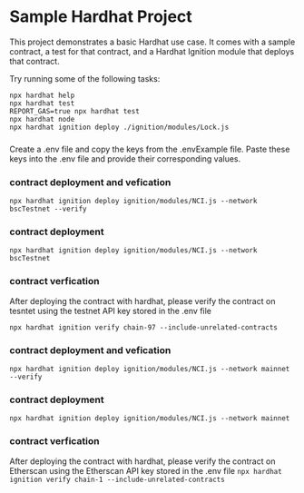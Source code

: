 # Sample Hardhat Project

This project demonstrates a basic Hardhat use case. It comes with a sample contract, a test for that contract, and a Hardhat Ignition module that deploys that contract.

Try running some of the following tasks:

```shell
npx hardhat help
npx hardhat test
REPORT_GAS=true npx hardhat test
npx hardhat node
npx hardhat ignition deploy ./ignition/modules/Lock.js
```

### 
Create a .env file and copy the keys from the .envExample file. Paste these keys into the .env file and provide their corresponding values.

<!-- For dev -->
### contract deployment and vefication
```npx hardhat ignition deploy ignition/modules/NCI.js --network bscTestnet --verify```

### contract deployment 
```npx hardhat ignition deploy ignition/modules/NCI.js --network bscTestnet```

### contract verfication
After deploying the contract with hardhat, please verify the contract on tesntet using the testnet API key stored in the .env file

```npx hardhat ignition verify chain-97 --include-unrelated-contracts```

<!-- For Prod -->
### contract deployment and vefication
```npx hardhat ignition deploy ignition/modules/NCI.js --network mainnet --verify```

### contract deployment 
```npx hardhat ignition deploy ignition/modules/NCI.js --network mainnet ```

### contract verfication
After deploying the contract with hardhat, please verify the contract on Etherscan using the Etherscan API key stored in the .env file
```npx hardhat ignition verify chain-1 --include-unrelated-contracts```


